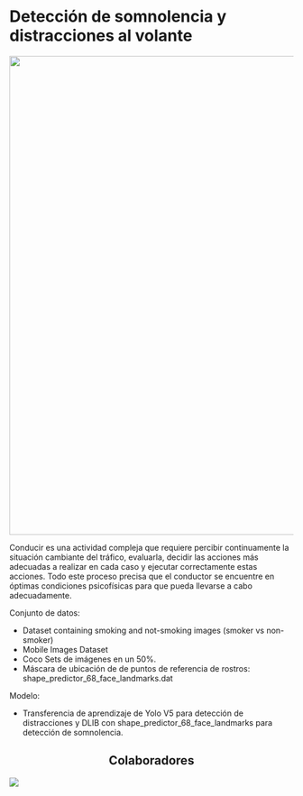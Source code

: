 # Detección de somnolencia y distracciones al volante


<div align="center">
<p>
   <a align="left" href="https://saturdays.ai/latam-online/" target="_blank">
   <img width="850" src="https://i.postimg.cc/4318WNvS/Equipo-Azul-png.jpg"></a>
</p>
</div>


Conducir es una actividad compleja que requiere percibir continuamente la situación cambiante del tráfico, evaluarla, decidir las acciones más adecuadas a realizar en cada caso y ejecutar correctamente estas acciones. Todo este proceso precisa que el conductor se encuentre en óptimas condiciones psicofísicas para que pueda llevarse a cabo adecuadamente.

Conjunto de datos:
- Dataset containing smoking and not-smoking images (smoker vs non-smoker)
- Mobile Images Dataset
- Coco Sets de imágenes en un 50%.
- Máscara de ubicación de de puntos de referencia de rostros: shape_predictor_68_face_landmarks.dat

Modelo: 
- Transferencia de aprendizaje de Yolo V5 para detección de distracciones y DLIB con shape_predictor_68_face_landmarks para detección de somnolencia.


## <div align="center">Colaboradores</div>

<a href="https://github.com/AzulTeam/GuardIAn/contributors"><img src="https://opencollective.com/AzulTeam/contributors.svg?width=990" /></a>
